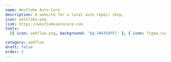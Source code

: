 ```yaml
---
name: Westlake Auto Care
description: A website for a local auto repair shop.
icon: westlake.png
link: https://westlakeautocare.com
tools:
  [{ icon: webflow.png, background: 'bg-[#4354FF]' }, { icon: figma.svg, background: bg-white }]

category: webflow
draft: false
order: 2
---
```

